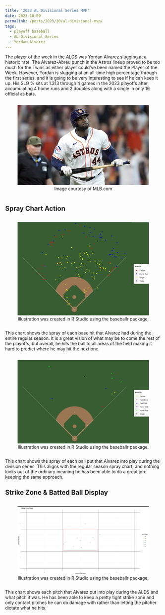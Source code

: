 ```yaml
---
title: '2023 AL Divisional Series MVP'
date: 2023-10-09
permalink: /posts/2023/10/al-divisional-mvp/
tags:
  - playoff baseball
  - AL Divisional Series
  - Yordan Alvarez
---
```


The player of the week in the ALDS was Yordan Alvarez slugging at a historic rate. The Alvarez-Abreu punch in the Astros lineup proved to be too much for the Twins as either player could’ve been named the Player of the Week. However, Yordan is slugging at an all-time high percentage through the first series, and it is going to be very interesting to see if he can keep it up. His SLG % sits at 1.313 through 4 games in the 2023 playoffs after accumulating 4 home runs and 2 doubles along with a single in only 16 official at-bats. 

<div style="text-align:center;">
  <figure style="display:inline-block;">
    <img src="/images/Yordan_image.png" alt="Illustration of Yordan Alvarez">
    <figcaption style="text-align:center;">Image courtesy of MLB.com</figcaption>
  </figure>
</div>


Spray Chart Action
------
<div style="text-align:center;">
  <figure style="display:inline-block;">
    <img src="/images/Yordan_Season_Spray.png" alt="Illustration of Yordan Alvarez's 2023 Regular Season Spray Chart">
    <figcaption style="text-align:center;">Illustration was created in R Studio using the baseballr package.</figcaption>
  </figure>
</div>

This chart shows the spray of each base hit that Alvarez had during the entire regular season. It is a great vision of what may be to come the rest of the playoffs, but overall, he hits the ball to all areas of the field making it hard to predict where he may hit the next one. 

<div style="text-align:center;">
  <figure style="display:inline-block;">
    <img src="/images/Yordan_Spray_week.png" alt="Illustration of Yordan Alvarez's 2023 ALDS Spray Chart">
    <figcaption style="text-align:center;">Illustration was created in R Studio using the baseballr package.</figcaption>
  </figure>
</div>

This chart shows the spray of each ball put that Alvarez into play during the division series. This aligns with the regular season spray chart, and nothing looks out of the ordinary meaning he has been able to do a great job keeping the same approach. 


Strike Zone & Batted Ball Display
------
<div style="text-align:center;">
  <figure style="display:inline-block;">
    <img src="/images/Yordan_week_Zone.png" alt="Illustration of Yordan Alvarez's 2023 ALDS Batted Ball & Strike Zone Display Chart">
    <figcaption style="text-align:center;">Illustration was created in R Studio using the baseballr package.</figcaption>
  </figure>
</div>

This chart shows each pitch that Alvarez put into play during the ALDS and what pitch it was. He has been able to keep a pretty tight strike zone and only contact pitches he can do damage with rather than letting the pitcher dictate what he hits. 
